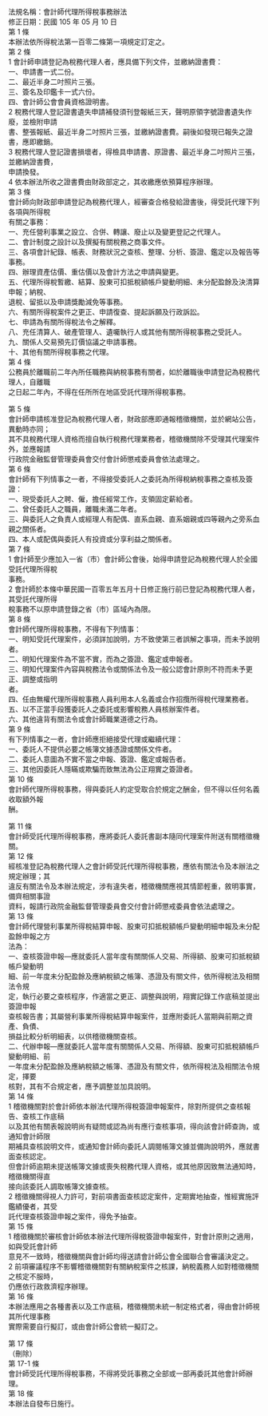 法規名稱：會計師代理所得稅事務辦法  
修正日期：民國 105 年 05 月 10 日  
第 1 條  
本辦法依所得稅法第一百零二條第一項規定訂定之。  
第 2 條  
1 會計師申請登記為稅務代理人者，應具備下列文件，並繳納證書費：  
一、申請書一式二份。  
二、最近半身二吋照片三張。  
三、簽名及印鑑卡一式六份。  
四、會計師公會會員資格證明書。  
2 稅務代理人登記證書遺失申請補發須刊登報紙三天，聲明原領字號證書遺失作廢，並檢附申請  
書、整張報紙、最近半身二吋照片三張，並繳納證書費。嗣後如發現已報失之證書，應即繳銷。  
3 稅務代理人登記證書損壞者，得檢具申請書、原證書、最近半身二吋照片三張，並繳納證書費，  
申請換發。  
4 依本辦法所收之證書費由財政部定之，其收繳應依預算程序辦理。  
第 3 條  
會計師向財政部申請登記為稅務代理人，經審查合格發給證書後，得受託代理下列各項與所得稅  
有關之事務：  
一、充任營利事業之設立、合併、轉讓、廢止以及變更登記之代理人。  
二、會計制度之設計以及撰擬有關稅務之商事文件。  
三、各項會計紀錄、帳表、財務狀況之查核、整理、分析、簽證、鑑定以及報告等事務。  
四、辦理資產估價、重估價以及會計方法之申請與變更。  
五、代理所得稅暫繳、結算、股東可扣抵稅額帳戶變動明細、未分配盈餘及決清算申報；納稅、  
退稅、留抵以及申請獎勵減免等事務。  
六、有關所得稅案件之更正、申請復查、提起訴願及行政訴訟。  
七、申請為有關所得稅法令之解釋。  
八、充任清算人、破產管理人、遺囑執行人或其他有關所得稅事務之受託人。  
九、關係人交易預先訂價協議之申請事務。  
十、其他有關所得稅事務之代理。  
第 4 條  
公務員於離職前二年內所任職務與納稅事務有關者，如於離職後申請登記為稅務代理人，自離職  
之日起二年內，不得在任所所在地區受託代理所得稅事務。  


第 5 條  
會計師申請核准登記為稅務代理人者，財政部應即通報稽徵機關，並於網站公告，異動時亦同；  
其不具稅務代理人資格而擅自執行稅務代理業務者，稽徵機關除不受理其代理案件外，並應報請  
行政院金融監督管理委員會交付會計師懲戒委員會依法處理之。  
第 6 條  
會計師有下列情事之一者，不得接受委託人之委託為所得稅納稅事務之查核及簽證：  
一、現受委託人之聘、僱，擔任經常工作，支領固定薪給者。  
二、曾任委託人之職員，離職未滿二年者。  
三、與委託人之負責人或經理人有配偶、直系血親、直系姻親或四等親內之旁系血親之關係者。  
四、本人或配偶與委託人有投資或分享利益之關係者。  
第 7 條  
1 會計師至少應加入一省（市）會計師公會後，始得申請登記為稅務代理人於全國受託代理所得稅  
事務。  
2 會計師於本條中華民國一百零五年五月十日修正施行前已登記為稅務代理人者，其受託代理所得  
稅事務不以原申請登錄之省（市）區域內為限。  
第 8 條  
會計師代理所得稅事務，不得有下列情事：  
一、明知受託代理案件，必須詳加說明，方不致使第三者誤解之事項，而未予說明者。  
二、明知代理案件為不當不實，而為之簽證、鑑定或申報者。  
三、明知代理案件內容與稅務法令或關係法令及一般公認會計原則不符而未予更正、調整或指明  
者。  
四、任由無權代理所得稅事務人員利用本人名義或合作招攬所得稅代理業務者。  
五、以不正當手段獲委託人之委託或影響稅務人員核辦案件者。  
六、其他違背有關法令或會計師職業道德之行為。  
第 9 條  
有下列情事之一者，會計師應拒絕接受代理或繼續代理：  
一、委託人不提供必要之帳簿文據憑證或關係文件者。  
二、委託人意圖為不實不當之申報、簽證、鑑定或報告者。  
三、其他因委託人隱瞞或欺騙而致無法為公正翔實之簽證者。  
第 10 條  
會計師代理所得稅事務，得與委託人約定受取合於規定之酬金，但不得以任何名義收取額外報  
酬。  


第 11 條  
會計師受託代理所得稅事務，應將委託人委託書副本隨同代理案件附送有關稽徵機關。  
第 12 條  
經核准登記為稅務代理人之會計師受託代理所得稅事務，應依有關法令及本辦法之規定辦理；其  
違反有關法令及本辦法規定，涉有違失者，稽徵機關應視其情節輕重，敘明事實，備齊相關事證  
資料，報請行政院金融監督管理委員會交付會計師懲戒委員會依法處理之。  
第 13 條  
會計師代理營利事業所得稅結算申報、股東可扣抵稅額帳戶變動明細申報及未分配盈餘申報之方  
法為：  
一、查核簽證申報—應就委託人當年度有關關係人交易、所得額、股東可扣抵稅額帳戶變動明  
細、前一年度未分配盈餘及應納稅額之帳簿、憑證及有關文件，依所得稅法及相關法令規  
定，執行必要之查核程序，作適當之更正、調整與說明，翔實記錄工作底稿並提出簽證申報  
查核報告書；其屬營利事業所得稅結算申報案件，並應附委託人當期與前期之資產、負債、  
損益比較分析明細表，以供稽徵機關查核。  
二、代辦申報—應就委託人當年度有關關係人交易、所得額、股東可扣抵稅額帳戶變動明細、前  
一年度未分配盈餘及應納稅額之帳簿、憑證及有關文件，依所得稅法及相關法令規定，擇要  
核對，其有不合規定者，應予調整並加具說明。  
第 14 條  
1 稽徵機關對於會計師依本辦法代理所得稅簽證申報案件，除對所提供之查核報告、查核工作底稿  
以及其他有關表報說明尚有疑問或認為尚有應行查核事項，得向該會計師查詢，或通知會計師限  
期補具查核說明文件，或通知會計師向委託人調閱帳簿文據並備詢說明外，應就書面查核認定。  
但會計師逾期未提送帳簿文據或喪失稅務代理人資格，或其他原因致無法通知時，稽徵機關得直  
接向該委託人調取帳簿文據查核。  
2 稽徵機關得視人力許可，對前項書面查核認定案件，定期實地抽查，惟經實施評鑑績優者，其受  
託代理查核簽證申報之案件，得免予抽查。  
第 15 條  
1 稽徵機關於審核會計師依本辦法代理所得稅簽證申報案件，對會計原則之適用，如與受託會計師  
意見不一致時，稽徵機關與會計師均得送請會計師公會全國聯合會審議決定之。  
2 前項審議程序不影響稽徵機關對有關納稅案件之核課，納稅義務人如對稽徵機關之核定不服時，  
仍應依行政救濟程序辦理。  
第 16 條  
本辦法應用之各種書表以及工作底稿，稽徵機關未統一制定格式者，得由會計師視其所代理事務  
實際需要自行擬訂，或由會計師公會統一擬訂之。  


第 17 條  
（刪除）  
第 17-1 條  
會計師受託代理所得稅事務，不得將受託事務之全部或一部再委託其他會計師辦理。  
第 18 條  
本辦法自發布日施行。  


